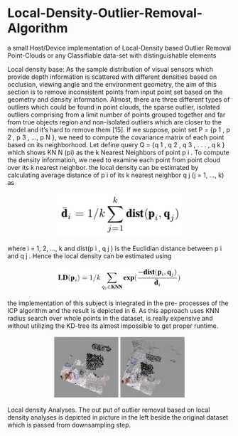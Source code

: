 # Local-Density-Outlier-Removal-Algorithm
a small Host/Device implementation of Local-Density  based Outlier Removal Point-Clouds or any Classifiable data-set with distinguishable elements 


Local density base: As the sample distribution of
visual sensors which provide depth information is scattered
with different densities based on occlusion, viewing angle
and the environment geometry, the aim of this section is
to remove inconsistent points from input point set based
on the geometry and density information. Almost, there are
three different types of outliers which could be found in
point clouds, the sparse outlier, isolated outliers comprising
from a limit number of points grouped together and far
from true objects region and non-isolated outliers which are
closer to the model and it’s hard to remove them [15]. If
we suppose, point set P = {p 1 , p 2 , p 3 , ..., p N }, we need
to compute the covariance matrix of each point based on
its neighborhood. Let define query Q = {q 1 , q 2 , q 3 , . . . , q k }
which shows KN N (pi) as the k Nearest Neighbors of point
p i . To compute the density information, we need to examine
each point from point cloud over its k nearest neighbor.
the local density can be estimated by calculating average
distance of p i of its k nearest neighbor q j (j = 1, ..., k) as

<div align="center">
	<img src="/images/ld1.png"  width="300"/>
</div>


where i = 1, 2, ..., k and dist(p i , q j ) is the Euclidian distance
between p i and q j . Hence the local density can be estimated
using

<div align="center">
	<img src="/images/ld2.png"  width="300"/>
</div>

the implementation of this subject is integrated in the pre-
processes of the ICP algorithm and the result is depicted in 6.
As this approach uses KNN radius search over whole points
in the dataset, is really expensive and without utilizing the
KD-tree its almost impossible to get proper runtime.

<div align="center">
	<img src="/images/ld3.png"  width="300"/>
</div>

Local density Analyses. The out put of outlier removal based on
local density analyses is depicted in picture in the left beside the original
dataset which is passed from downsampling step.